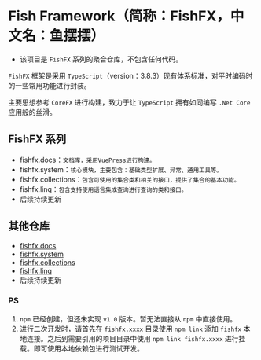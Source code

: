 # Fish Framework（简称：FishFX，中文名：鱼摆摆）
 * 该项目是 `FishFX` 系列的聚合仓库，不包含任何代码。

`FishFX` 框架是采用 `TypeScript`（version：3.8.3）现有体系标准，对平时编码时的一些常用功能进行封装。

主要思想参考 `CoreFX` 进行构建，致力于让 `TypeScript` 拥有如同编写 `.Net Core` 应用般的丝滑。

## FishFX 系列
* fishfx.docs：`文档库，采用VuePress进行构建。`
* fishfx.system：`核心模块，主要包含：基础类型扩展、异常、通用工具等。`
* fishfx.collections：`包含可使用的集合类和相关的接口，提供了集合的基本功能。`
* fishfx.linq：`包含支持使用语言集成查询进行查询的类和接口。`
* 后续持续更新

## 其他仓库
* [fishfx.docs](https://github.com/cn-troy/fishfx.docs)
* [fishfx.system](https://github.com/cn-troy/fishfx.system)
* [fishfx.collections](https://github.com/cn-troy/fishfx.collections)
* [fishfx.linq](https://github.com/cn-troy/fishfx.linq)
* 后续持续更新

### PS
1. `npm` 已经创建，但还未实现 `v1.0` 版本。暂无法直接从 `npm` 中直接使用。
2. 进行二次开发时，请首先在 `fishfx.xxxx` 目录使用 `npm link` 添加 `fishfx` 本地连接。之后到需要引用的项目目录中使用 `npm link fishfx.xxxx` 进行挂载。即可使用本地依赖包进行测试开发。

